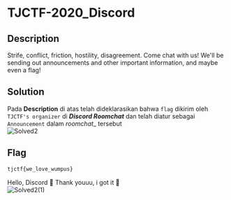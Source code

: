# TJCTF-2020_Discord
## Description
Strife, conflict, friction, hostility, disagreement. Come chat with us! We'll be sending out announcements and other important information, and maybe even a flag! <br>

## Solution
Pada __Description__ di atas telah dideklarasikan bahwa ```flag``` dikirim oleh ```TJCTF's organizer``` di **_Discord Roomchat_** dan telah diatur sebagai ```Announcement``` dalam _roomchat__ tersebut <br>
![Solved2](https://user-images.githubusercontent.com/49342639/83019150-adaf5c00-a050-11ea-83da-6e7698169878.PNG)

## Flag
```html
tjctf{we_love_wumpus}
```
Hello, Discord :wave: Thank youuu, i got it   :triangular_flag_on_post: <br>
![Solved2(1)](https://user-images.githubusercontent.com/49342639/83019492-3b8b4700-a051-11ea-9b9d-bad7954f9663.PNG)
